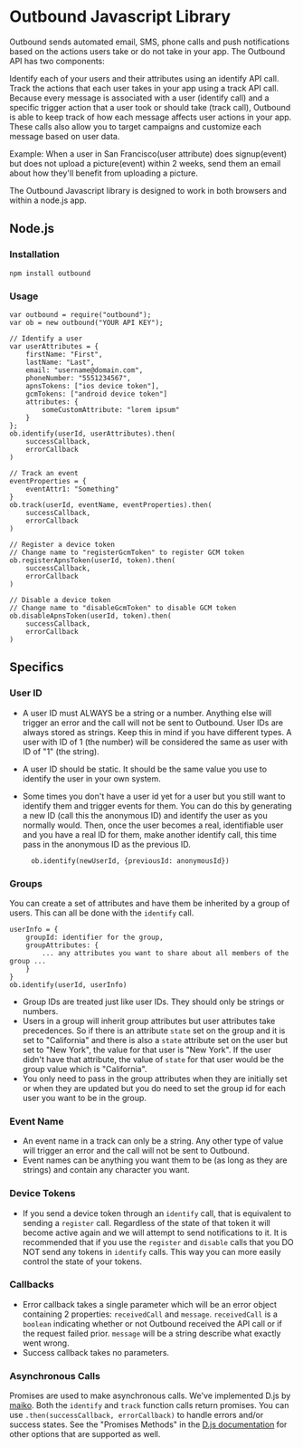 # Outbound Javascript Library
Outbound sends automated email, SMS, phone calls and push notifications based on the actions users take or do not take in your app. The Outbound API has two components:

Identify each of your users and their attributes using an identify API call.
Track the actions that each user takes in your app using a track API call.
Because every message is associated with a user (identify call) and a specific trigger action that a user took or should take (track call), Outbound is able to keep track of how each message affects user actions in your app. These calls also allow you to target campaigns and customize each message based on user data.

Example: When a user in San Francisco(user attribute) does signup(event) but does not upload a picture(event) within 2 weeks, send them an email about how they'll benefit from uploading a picture.

The Outbound Javascript library is designed to work in both browsers and within a node.js app.

## Node.js
### Installation

    npm install outbound

### Usage

    var outbound = require("outbound");
    var ob = new outbound("YOUR API KEY");

    // Identify a user
    var userAttributes = {
        firstName: "First",
        lastName: "Last",
        email: "username@domain.com",
        phoneNumber: "5551234567",
        apnsTokens: ["ios device token"],
        gcmTokens: ["android device token"]
        attributes: {
            someCustomAttribute: "lorem ipsum"
        }
    };
    ob.identify(userId, userAttributes).then(
        successCallback,
        errorCallback
    )

    // Track an event
    eventProperties = {
        eventAttr1: "Something"
    }
    ob.track(userId, eventName, eventProperties).then(
        successCallback,
        errorCallback
    )

    // Register a device token
    // Change name to "registerGcmToken" to register GCM token
    ob.registerApnsToken(userId, token).then(
        successCallback,
        errorCallback
    )

    // Disable a device token
    // Change name to "disableGcmToken" to disable GCM token
    ob.disableApnsToken(userId, token).then(
        successCallback,
        errorCallback
    )
## Specifics
### User ID
- A user ID must ALWAYS be a string or a number. Anything else will trigger an error and the call will not be sent to Outbound. User IDs are always stored as strings. Keep this in mind if you have different types. A user with ID of 1 (the number) will be considered the same as user with ID of "1" (the string).
- A user ID should be static. It should be the same value you use to identify the user in your own system.
- Some times you don't have a user id yet for a user but you still want to identify them and trigger events for them. You can do this by generating a new ID (call this the anonymous ID) and identify the user as you normally would. Then, once the user becomes a real, identifiable user and you have a real ID for them, make another identify call, this time pass in the anonymous ID as the previous ID.

        ob.identify(newUserId, {previousId: anonymousId})

### Groups
You can create a set of attributes and have them be inherited by a group of users. This can all be done with the `identify` call.

    userInfo = {
        groupId: identifier for the group,
        groupAttributes: {
            ... any attributes you want to share about all members of the group ...
        }
    }
    ob.identify(userId, userInfo)

- Group IDs are treated just like user IDs. They should only be strings or numbers.
- Users in a group will inherit group attributes but user attributes take precedences. So if there is an attribute `state` set on the group and it is set to "California" and there is also a `state` attribute set on the user but set to "New York", the value for that user is "New York". If the user didn't have that attribute, the value of `state` for that user would be the group value which is "California".
- You only need to pass in the group attributes when they are initially set or when they are updated but you do need to set the group id for each user you want to be in the group.

### Event Name
- An event name in a track can only be a string. Any other type of value will trigger an error and the call will not be sent to Outbound.
- Event names can be anything you want them to be (as long as they are strings) and contain any character you want.

### Device Tokens
- If you send a device token through an `identify` call, that is equivalent to sending a `register` call. Regardless of the state of that token it will become active again and we will attempt to send notifications to it. It is recommended that if you use the `register` and `disable` calls that you DO NOT send any tokens in `identify` calls. This way you can more easily control the state of your tokens.

### Callbacks
- Error callback takes a single parameter which will be an error object containing 2 properties: `receivedCall` and `message`. `receivedCall` is a `boolean` indicating whether or not Outbound received the API call or if the request failed prior. `message` will be a string describe what exactly went wrong.
- Success callback takes no parameters.

### Asynchronous Calls
Promises are used to make asynchronous calls. We've implemented D.js by [maiko](http://malko.github.io/D.js/). Both the `identify` and `track` function calls return promises. You can use `.then(successCallback, errorCallback)` to handle errors and/or success states. See the "Promises Methods" in the [D.js documentation](http://malko.github.io/D.js/) for other options that are supported as well.
